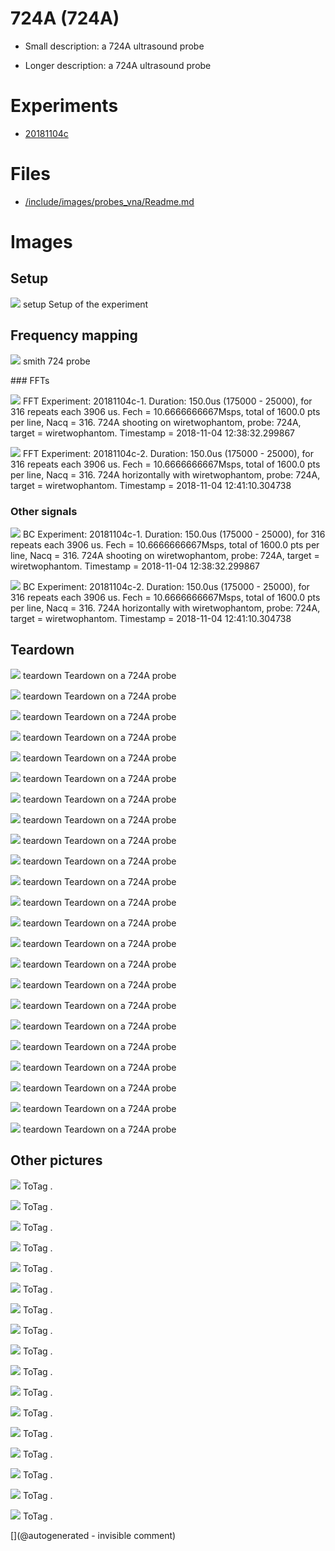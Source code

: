 # 724A (724A)

* Small description: a 724A ultrasound probe

* Longer description: a 724A ultrasound probe

# Experiments

* [20181104c](/include/experiments/auto/20181104c.md)


# Files

* [/include/images/probes_vna/Readme.md](/include/images/probes_vna/Readme.md)


# Images

## Setup 

![](/matty/20181104c/photos/P_20181104_134129.jpg)
setup
Setup of the experiment

## Frequency mapping 

![](/include/images/probes_vna/724A.png)
smith
724 probe

### FFTs 

![](/matty/20181104c/images/Spectrum_20181104c-1.jpg)
FFT
Experiment: 20181104c-1. Duration: 150.0us (175000 - 25000), for 316 repeats each 3906 us. Fech = 10.6666666667Msps, total of 1600.0 pts per line, Nacq = 316. 724A shooting on wiretwophantom, probe: 724A, target = wiretwophantom. Timestamp = 2018-11-04 12:38:32.299867

![](/matty/20181104c/images/Spectrum_20181104c-2.jpg)
FFT
Experiment: 20181104c-2. Duration: 150.0us (175000 - 25000), for 316 repeats each 3906 us. Fech = 10.6666666667Msps, total of 1600.0 pts per line, Nacq = 316. 724A horizontally with wiretwophantom, probe: 724A, target = wiretwophantom. Timestamp = 2018-11-04 12:41:10.304738

### Other signals 

![](/matty/20181104c/images/2DArray_20181104c-1.jpg)
BC
Experiment: 20181104c-1. Duration: 150.0us (175000 - 25000), for 316 repeats each 3906 us. Fech = 10.6666666667Msps, total of 1600.0 pts per line, Nacq = 316. 724A shooting on wiretwophantom, probe: 724A, target = wiretwophantom. Timestamp = 2018-11-04 12:38:32.299867

![](/matty/20181104c/images/2DArray_20181104c-2.jpg)
BC
Experiment: 20181104c-2. Duration: 150.0us (175000 - 25000), for 316 repeats each 3906 us. Fech = 10.6666666667Msps, total of 1600.0 pts per line, Nacq = 316. 724A horizontally with wiretwophantom, probe: 724A, target = wiretwophantom. Timestamp = 2018-11-04 12:41:10.304738

## Teardown 

![](/include/images/724A/strangeatl/s-l1600_1dff0e5e-8d34-4cc8-a22d-716083e2a813_grande.jpg)
teardown
Teardown on a 724A probe

![](/include/images/724A/strangeatl/s-l1600".jpg)
teardown
Teardown on a 724A probe

![](/include/images/724A/strangeatl/es-l1600.jpg)
teardown
Teardown on a 724A probe

![](/include/images/724A/724_pics/20191207_182503.jpg)
teardown
Teardown on a 724A probe

![](/include/images/724A/724_pics/P_20180821_193423.jpg)
teardown
Teardown on a 724A probe

![](/include/images/724A/724_pics/P_20180821_193308.jpg)
teardown
Teardown on a 724A probe

![](/include/images/724A/724_pics/P_20180821_193301.jpg)
teardown
Teardown on a 724A probe

![](/include/images/724A/strangeatl/s-l1600_0581dc55-bf7d-4f44-a876-eaf1707f944e_grande.jpg)
teardown
Teardown on a 724A probe

![](/include/images/724A/724_pics/P_20180821_193518.jpg)
teardown
Teardown on a 724A probe

![](/include/images/724A/724_pics/P_20180821_193407.jpg)
teardown
Teardown on a 724A probe

![](/include/images/724A/strangeatl/s-l1600_c486fa1e-8335-47db-b461-bafc13cefb46_grande.jpg)
teardown
Teardown on a 724A probe

![](/include/images/724A/strangeatl/s-l1600.jpg)
teardown
Teardown on a 724A probe

![](/include/images/724A/strangeatl/724s-l1600_69ad6183-24be-4864-b8a2-816c65894864_grande.jpg)
teardown
Teardown on a 724A probe

![](/include/images/724A/724_pics/P_20180821_193410.jpg)
teardown
Teardown on a 724A probe

![](/include/images/724A/strangeatl/724s-l1600_b796f516-55de-4291-9b6b-61b7996cd5af_grande.jpg)
teardown
Teardown on a 724A probe

![](/include/images/724A/724_pics/P_20180821_193253.jpg)
teardown
Teardown on a 724A probe

![](/include/images/724A/724_pics/P_20180821_193442.jpg)
teardown
Teardown on a 724A probe

![](/include/images/724A/strangeatl/s-l1600_66b5c73c-0aae-46a6-a5b8-cedd3373ca61_grande.jpg)
teardown
Teardown on a 724A probe

![](/include/images/724A/strangeatl/724s-l1600_b1a9a6ef-05b8-44dd-9b93-e0fa5fcf0874_grande.jpg)
teardown
Teardown on a 724A probe

![](/include/images/724A/strangeatl/s-wl1600.jpg)
teardown
Teardown on a 724A probe

![](/include/images/724A/724_pics/20191207_182508.jpg)
teardown
Teardown on a 724A probe

![](/include/images/724A/strangeatl/s-l1600_15a415a2-80ad-4c42-86b8-50a7a5e5f45c_grande.jpg)
teardown
Teardown on a 724A probe

![](/include/images/724A/724_pics/P_20180821_193335.jpg)
teardown
Teardown on a 724A probe

## Other pictures 

![](/include/images/kretzaw145ba/20180811a/images/20180811a-6.jpg)
ToTag
.

![](/include/images/kretzaw145ba/20180811a/images/detail_20180811a-3-120-150-line0.jpg)
ToTag
.

![](/include/images/kretzaw145ba/20180811a/images/detail_20180811a-4-100-125-line0.jpg)
ToTag
.

![](/include/images/kretzaw145ba/20180811a/images/20180811a-2.jpg)
ToTag
.

![](/include/images/kretzaw145ba/20180811a/images/20180811a-4.jpg)
ToTag
.

![](/include/images/kretzaw145ba/20180811a/images/detail_20180811a-1-100-125-line0.jpg)
ToTag
.

![](/include/images/kretzaw145ba/20180811a/images/detail_20180811a-3-100-125-line0.jpg)
ToTag
.

![](/include/images/kretzaw145ba/20180811a/images/20180811a-1.jpg)
ToTag
.

![](/include/images/kretzaw145ba/20180811a/images/20180811a-7.jpg)
ToTag
.

![](/include/images/kretzaw145ba/20180811a/images/detail_20180811a-5-100-125-line0.jpg)
ToTag
.

![](/include/images/kretzaw145ba/20180811a/images/detail_20180811a-7-100-125-line0.jpg)
ToTag
.

![](/include/images/kretzaw145ba/20180811a/images/20180811a-3.jpg)
ToTag
.

![](/include/images/kretzaw145ba/20180811a/images/detail_20180811a-6-100-125-line0.jpg)
ToTag
.

![](/include/images/kretzaw145ba/20180811a/images/20180811a-5.jpg)
ToTag
.

![](/include/images/kretzaw145ba/20180811a/images/detail_20180811a-2-100-125-line0.jpg)
ToTag
.

![](/include/images/kretzaw145ba/20180811a/20180811a-3first-lines.jpg)
ToTag
.

![](/include/images/kretzaw145ba/20180811a/20180811a-3first-lines-rawsignal.jpg)
ToTag
.





[](@autogenerated - invisible comment)